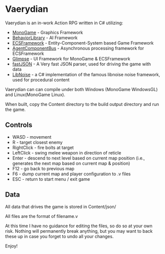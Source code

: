 # Vaerydian

Vaerydian is an in-work Action RPG written in C# utilizing:
* [MonoGame](http://github.com/mono/MonoGame) - Graphics Framework
* [BehaviorLibrary](http://github.com/NetGnome/BehaviorLibrary) - AI Framework
* [ECSFramework](http://github.com/NetGnome/ECSFramework) - Entity-Component-System based Game Framework
* [AgentComponentBus](http://github.com/NetGnome/AgentComponentBus) - Asynchronous processing framework for ECSFramework
* [Glimpse](http://github.com/NetGnome/Glimpse) - UI Framework for MonoGame & ECSFramework
* [fastJSON](http://fastjson.codeplex.com) - A Very fast JSON parser, used for driving the game with data
* [LibNoise](http://libnoisedotnet.codeplex.com) - a C# implementation of the famous libnoise noise framework, used for procedural content

Vaerydian can can compile under both Windows (MonoGame WindowsGL) and Linux(MonoGame Linux).

When built, copy the Content directory to the build output directory and run the game.

## Controls

* WASD - movement
* R - target closest enemy
* RightClick - fire bolts at target
* LeftClick - swing melee weapon in direction of reticle
* Enter - descend to next level based on current map position (i.e., generates the next map based on current map & position)
* F12 - go back to previous map
* F6 - dump current map and player configuration to .v files
* ESC - return to start menu / exit game

## Data

All data that drives the game is stored in
	Content/json/

All files are the format of
	filename.v

At this time I have no guidance for editing the files, so do so at your own risk. Nothing will permanently break anything, but you may want to back these up in case you forget to undo all your changes.

Enjoy!
